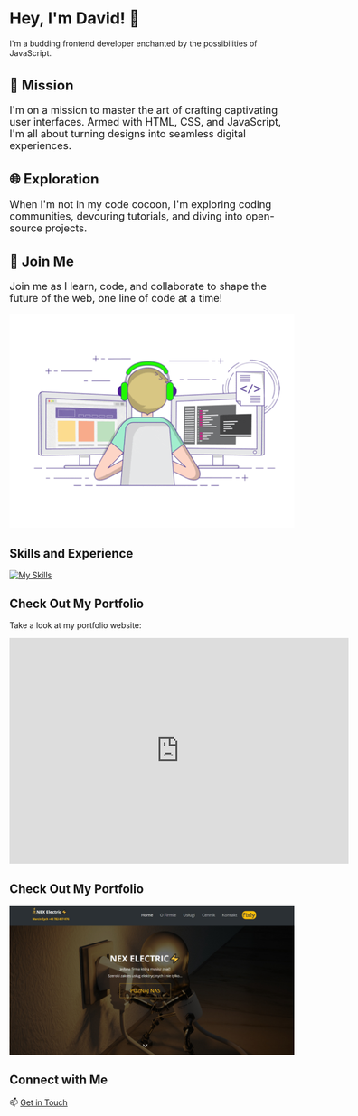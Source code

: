 # Hey, I'm David! 👋

I'm a budding frontend developer enchanted by the possibilities of JavaScript.

<h2 style="font-size: 24px;">🌟 Mission</h2>
<p style="font-size: 18px;">I'm on a mission to master the art of crafting captivating user interfaces. Armed with HTML, CSS, and JavaScript, I'm all about turning designs into seamless digital experiences.</p>

<h2 style="font-size: 24px;">🌐 Exploration</h2>
<p style="font-size: 18px;">When I'm not in my code cocoon, I'm exploring coding communities, devouring tutorials, and diving into open-source projects.</p>

<h2 style="font-size: 24px;">🚀 Join Me</h2>
<p style="font-size: 18px;">Join me as I learn, code, and collaborate to shape the future of the web, one line of code at a time!</p>


<div align='center'> 
<img src='https://github.com/Dawid-Zych/Dawid-Zych/blob/main/code.gif' alt=''>
</div>

## Skills and Experience

[![My Skills](https://skillicons.dev/icons?i=html,css,sass,js,react,nodejs,git,github,sequelize,visualstudio,bootstrap)](https://skillicons.dev)

## Check Out My Portfolio

Take a look at my portfolio website:

<iframe src="https://nex-electric.netlify.app/" width="600" height="400" frameborder="0"></iframe>

## Check Out My Portfolio

[![Portfolio Preview](https://github.com/Dawid-Zych/Dawid-Zych/blob/main/site.jpg)](https://nex-electric.netlify.app/)



## Connect with Me

📫 [Get in Touch](mailto:dawid.zych23@gmail.com)


